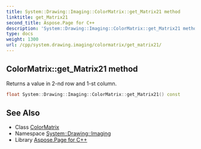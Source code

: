 ```yaml
---
title: System::Drawing::Imaging::ColorMatrix::get_Matrix21 method
linktitle: get_Matrix21
second_title: Aspose.Page for C++
description: 'System::Drawing::Imaging::ColorMatrix::get_Matrix21 method. Returns a value in 2-nd row and 1-st column in C++.'
type: docs
weight: 1300
url: /cpp/system.drawing.imaging/colormatrix/get_matrix21/
---
```

## ColorMatrix::get_Matrix21 method


Returns a value in 2-nd row and 1-st column.

```cpp
float System::Drawing::Imaging::ColorMatrix::get_Matrix21() const
```

## See Also

* Class [ColorMatrix](../)
* Namespace [System::Drawing::Imaging](../../)
* Library [Aspose.Page for C++](../../../)
